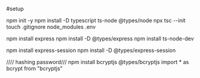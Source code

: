 #setup

npm init -y
npm install -D typescript ts-node @types/node
npx tsc --init
touch .gitignore
    node_modules .env

npm install express
npm install -D @types/express
npm install ts-node-dev

npm install express-session
npm install -D @types/express-session


//// hashing password///
npm install bcryptjs @types/bcryptjs
import * as bcrypt from "bcryptjs"